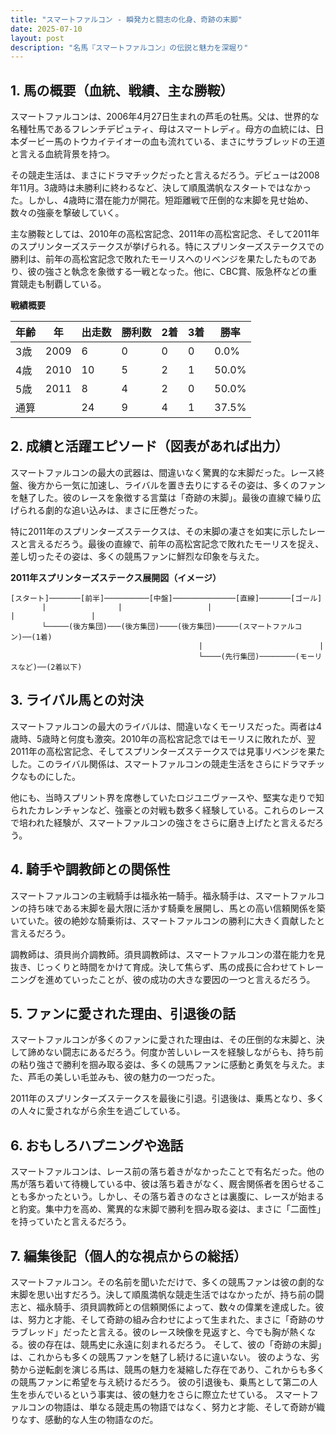 ```yaml
---
title: "スマートファルコン - 瞬発力と闘志の化身、奇跡の末脚"
date: 2025-07-10
layout: post
description: "名馬『スマートファルコン』の伝説と魅力を深堀り"
---
```


## 1. 馬の概要（血統、戦績、主な勝鞍）

スマートファルコンは、2006年4月27日生まれの芦毛の牡馬。父は、世界的な名種牡馬であるフレンチデピュティ、母はスマートレディ。母方の血統には、日本ダービー馬のトウカイテイオーの血も流れている、まさにサラブレッドの王道と言える血統背景を持つ。

その競走生活は、まさにドラマチックだったと言えるだろう。デビューは2008年11月。3歳時は未勝利に終わるなど、決して順風満帆なスタートではなかった。しかし、4歳時に潜在能力が開花。短距離戦で圧倒的な末脚を見せ始め、数々の強豪を撃破していく。

主な勝鞍としては、2010年の高松宮記念、2011年の高松宮記念、そして2011年のスプリンターズステークスが挙げられる。特にスプリンターズステークスでの勝利は、前年の高松宮記念で敗れたモーリスへのリベンジを果たしたものであり、彼の強さと執念を象徴する一戦となった。他に、CBC賞、阪急杯などの重賞競走も制覇している。

**戦績概要**

| 年齢 | 年 | 出走数 | 勝利数 | 2着 | 3着 | 勝率 |
|---|---|---|---|---|---|---|
| 3歳 | 2009 | 6 | 0 | 0 | 0 | 0.0% |
| 4歳 | 2010 | 10 | 5 | 2 | 1 | 50.0% |
| 5歳 | 2011 | 8 | 4 | 2 | 0 | 50.0% |
| 通算 |  | 24 | 9 | 4 | 1 | 37.5% |


## 2. 成績と活躍エピソード（図表があれば出力）

スマートファルコンの最大の武器は、間違いなく驚異的な末脚だった。レース終盤、後方から一気に加速し、ライバルを置き去りにするその姿は、多くのファンを魅了した。彼のレースを象徴する言葉は「奇跡の末脚」。最後の直線で繰り広げられる劇的な追い込みは、まさに圧巻だった。

特に2011年のスプリンターズステークスは、その末脚の凄さを如実に示したレースと言えるだろう。最後の直線で、前年の高松宮記念で敗れたモーリスを捉え、差し切ったその姿は、多くの競馬ファンに鮮烈な印象を与えた。

**2011年スプリンターズステークス展開図（イメージ）**

```
[スタート]───────[前半]──────────[中盤]──────────────[直線]───────[ゴール]
       |                |                   |                          |                 |
       └─────(後方集団)───(後方集団)────(後方集団)─────(スマートファルコン)──(1着)
                                          |                          |
                                          └────(先行集団)────────(モーリスなど)──(2着以下)
```


## 3. ライバル馬との対決

スマートファルコンの最大のライバルは、間違いなくモーリスだった。両者は4歳時、5歳時と何度も激突。2010年の高松宮記念ではモーリスに敗れたが、翌2011年の高松宮記念、そしてスプリンターズステークスでは見事リベンジを果たした。このライバル関係は、スマートファルコンの競走生活をさらにドラマチックなものにした。

他にも、当時スプリント界を席巻していたロジユニヴァースや、堅実な走りで知られたカレンチャンなど、強豪との対戦も数多く経験している。これらのレースで培われた経験が、スマートファルコンの強さをさらに磨き上げたと言えるだろう。


## 4. 騎手や調教師との関係性

スマートファルコンの主戦騎手は福永祐一騎手。福永騎手は、スマートファルコンの持ち味である末脚を最大限に活かす騎乗を展開し、馬との高い信頼関係を築いていた。彼の絶妙な騎乗術は、スマートファルコンの勝利に大きく貢献したと言えるだろう。

調教師は、須貝尚介調教師。須貝調教師は、スマートファルコンの潜在能力を見抜き、じっくりと時間をかけて育成。決して焦らず、馬の成長に合わせてトレーニングを進めていったことが、彼の成功の大きな要因の一つと言えるだろう。


## 5. ファンに愛された理由、引退後の話

スマートファルコンが多くのファンに愛された理由は、その圧倒的な末脚と、決して諦めない闘志にあるだろう。何度か苦しいレースを経験しながらも、持ち前の粘り強さで勝利を掴み取る姿は、多くの競馬ファンに感動と勇気を与えた。また、芦毛の美しい毛並みも、彼の魅力の一つだった。

2011年のスプリンターズステークスを最後に引退。引退後は、乗馬となり、多くの人々に愛されながら余生を過ごしている。


## 6. おもしろハプニングや逸話

スマートファルコンは、レース前の落ち着きがなかったことで有名だった。他の馬が落ち着いて待機している中、彼は落ち着きがなく、厩舎関係者を困らせることも多かったという。しかし、その落ち着きのなさとは裏腹に、レースが始まると豹変。集中力を高め、驚異的な末脚で勝利を掴み取る姿は、まさに「二面性」を持っていたと言えるだろう。


## 7. 編集後記（個人的な視点からの総括）

スマートファルコン。その名前を聞いただけで、多くの競馬ファンは彼の劇的な末脚を思い出すだろう。決して順風満帆な競走生活ではなかったが、持ち前の闘志と、福永騎手、須貝調教師との信頼関係によって、数々の偉業を達成した。彼は、努力と才能、そして奇跡の組み合わせによって生まれた、まさに「奇跡のサラブレッド」だったと言える。彼のレース映像を見返すと、今でも胸が熱くなる。彼の存在は、競馬史に永遠に刻まれるだろう。  そして、彼の「奇跡の末脚」は、これからも多くの競馬ファンを魅了し続けるに違いない。  彼のような、劣勢から逆転劇を演じる馬は、競馬の魅力を凝縮した存在であり、これからも多くの競馬ファンに希望を与え続けるだろう。  彼の引退後も、乗馬として第二の人生を歩んでいるという事実は、彼の魅力をさらに際立たせている。  スマートファルコンの物語は、単なる競走馬の物語ではなく、努力と才能、そして奇跡が織りなす、感動的な人生の物語なのだ。

